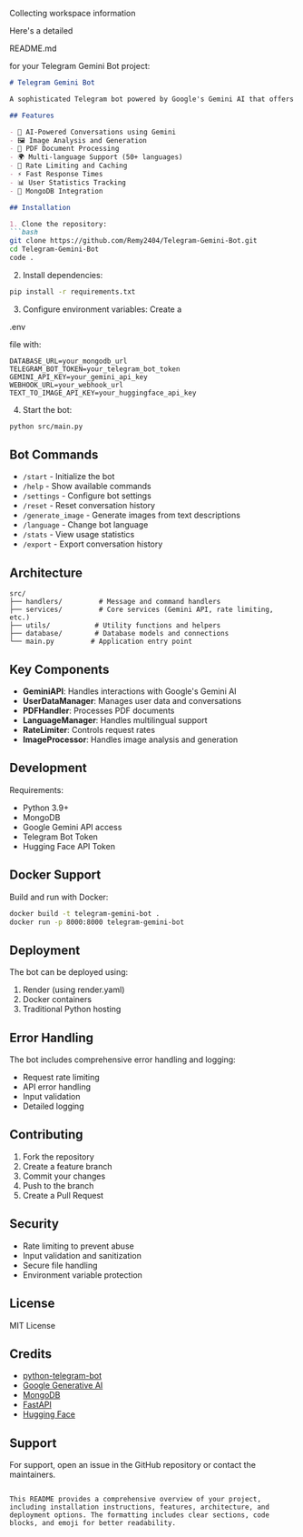 Collecting workspace information

Here's a detailed 

README.md

 for your Telegram Gemini Bot project:

```markdown
# Telegram Gemini Bot

A sophisticated Telegram bot powered by Google's Gemini AI that offers advanced image processing, text analysis, PDF handling, and multilingual support.

## Features

- 🤖 AI-Powered Conversations using Gemini
- 🖼️ Image Analysis and Generation
- 📄 PDF Document Processing
- 🌍 Multi-language Support (50+ languages)
- 🔄 Rate Limiting and Caching
- ⚡ Fast Response Times
- 📊 User Statistics Tracking
- 💾 MongoDB Integration

## Installation

1. Clone the repository:
```bash
git clone https://github.com/Remy2404/Telegram-Gemini-Bot.git
cd Telegram-Gemini-Bot
code .
```

2. Install dependencies:
```bash
pip install -r requirements.txt
```

3. Configure environment variables:
Create a 

.env

 file with:
```env
DATABASE_URL=your_mongodb_url
TELEGRAM_BOT_TOKEN=your_telegram_bot_token
GEMINI_API_KEY=your_gemini_api_key
WEBHOOK_URL=your_webhook_url
TEXT_TO_IMAGE_API_KEY=your_huggingface_api_key
```

4. Start the bot:
```bash
python src/main.py
```

## Bot Commands

- `/start` - Initialize the bot
- `/help` - Show available commands
- `/settings` - Configure bot settings
- `/reset` - Reset conversation history
- `/generate_image` - Generate images from text descriptions
- `/language` - Change bot language
- `/stats` - View usage statistics
- `/export` - Export conversation history

## Architecture

```
src/
├── handlers/         # Message and command handlers
├── services/         # Core services (Gemini API, rate limiting, etc.)
├── utils/           # Utility functions and helpers
├── database/        # Database models and connections
└── main.py         # Application entry point
```

## Key Components

- **GeminiAPI**: Handles interactions with Google's Gemini AI
- **UserDataManager**: Manages user data and conversations
- **PDFHandler**: Processes PDF documents
- **LanguageManager**: Handles multilingual support
- **RateLimiter**: Controls request rates
- **ImageProcessor**: Handles image analysis and generation

## Development

Requirements:
- Python 3.9+
- MongoDB
- Google Gemini API access
- Telegram Bot Token
- Hugging Face API Token

## Docker Support

Build and run with Docker:
```bash
docker build -t telegram-gemini-bot .
docker run -p 8000:8000 telegram-gemini-bot
```

## Deployment

The bot can be deployed using:
1. Render (using render.yaml)
2. Docker containers
3. Traditional Python hosting

## Error Handling

The bot includes comprehensive error handling and logging:
- Request rate limiting
- API error handling
- Input validation
- Detailed logging

## Contributing

1. Fork the repository
2. Create a feature branch
3. Commit your changes
4. Push to the branch
5. Create a Pull Request

## Security

- Rate limiting to prevent abuse
- Input validation and sanitization
- Secure file handling
- Environment variable protection

## License

MIT License

## Credits

- [python-telegram-bot](https://github.com/python-telegram-bot/python-telegram-bot)
- [Google Generative AI](https://ai.google.dev/)
- [MongoDB](https://www.mongodb.com/)
- [FastAPI](https://fastapi.tiangolo.com/)
- [Hugging Face](https://huggingface.co/)

## Support

For support, open an issue in the GitHub repository or contact the maintainers.
```

This README provides a comprehensive overview of your project, including installation instructions, features, architecture, and deployment options. The formatting includes clear sections, code blocks, and emoji for better readability.